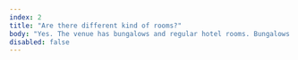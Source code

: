 ```yaml
---
index: 2
title: "Are there different kind of rooms?"
body: "Yes. The venue has bungalows and regular hotel rooms. Bungalows have 3 bedrooms, are more spacious, and have a shared kitchen and living room, while the Hotel Rooms have a private bathrooms. With your ticket you always get a private bedroom and you buy a ticket you can specify a preferred room type. While we try to accommodate everyone towards their preference, we can't guarantee you the room-type of your choice."
disabled: false
---
```

